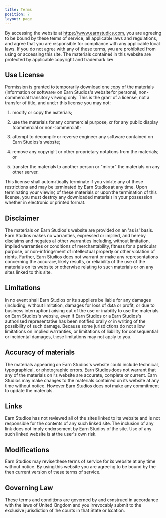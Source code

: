 ```yaml
---
title: Terms
position: 7
layout: page
---
```


By accessing the website at https://www.earnstudios.com, you are agreeing to be bound by these terms of service, all applicable laws and regulations, and agree that you are responsible for compliance with any applicable local laws. If you do not agree with any of these terms, you are prohibited from using or accessing this site. The materials contained in this website are protected by applicable copyright and trademark law

## Use License

Permission is granted to temporarily download one copy of the materials (information or software) on Earn Studios's website for personal, non-commercial transitory viewing only. This is the grant of a license, not a transfer of title, and under this license you may not:

1. modify or copy the materials;

2. use the materials for any commercial purpose, or for any public display (commercial or non-commercial);

3. attempt to decompile or reverse engineer any software contained on Earn Studios's website;

4. remove any copyright or other proprietary notations from the materials; or

5. transfer the materials to another person or "mirror" the materials on any other server.

This license shall automatically terminate if you violate any of these restrictions and may be terminated by Earn Studios at any time. Upon terminating your viewing of these materials or upon the termination of this license, you must destroy any downloaded materials in your possession whether in electronic or printed format.

## Disclaimer

The materials on Earn Studios's website are provided on an 'as is' basis. Earn Studios makes no warranties, expressed or implied, and hereby disclaims and negates all other warranties including, without limitation, implied warranties or conditions of merchantability, fitness for a particular purpose, or non-infringement of intellectual property or other violation of rights.
Further, Earn Studios does not warrant or make any representations concerning the accuracy, likely results, or reliability of the use of the materials on its website or otherwise relating to such materials or on any sites linked to this site.

## Limitations

In no event shall Earn Studios or its suppliers be liable for any damages (including, without limitation, damages for loss of data or profit, or due to business interruption) arising out of the use or inability to use the materials on Earn Studios's website, even if Earn Studios or a Earn Studios's authorised representative has been notified orally or in writing of the possibility of such damage. Because some jurisdictions do not allow limitations on implied warranties, or limitations of liability for consequential or incidental damages, these limitations may not apply to you.

## Accuracy of materials

The materials appearing on Earn Studios's website could include technical, typographical, or photographic errors. Earn Studios does not warrant that any of the materials on its website are accurate, complete or current. Earn Studios may make changes to the materials contained on its website at any time without notice. However Earn Studios does not make any commitment to update the materials.

## Links

Earn Studios has not reviewed all of the sites linked to its website and is not responsible for the contents of any such linked site. The inclusion of any link does not imply endorsement by Earn Studios of the site. Use of any such linked website is at the user's own risk.

## Modifications

Earn Studios may revise these terms of service for its website at any time without notice. By using this website you are agreeing to be bound by the then current version of these terms of service.

## Governing Law

These terms and conditions are governed by and construed in accordance with the laws of United Kingdom and you irrevocably submit to the exclusive jurisdiction of the courts in that State or location.